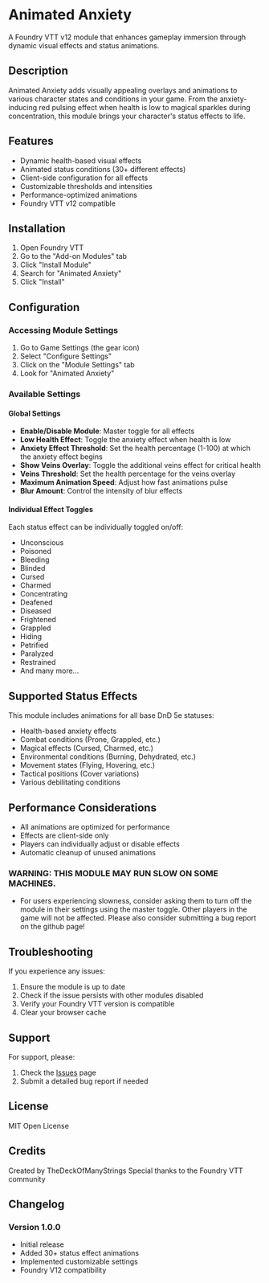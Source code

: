 # Animated Anxiety

A Foundry VTT v12 module that enhances gameplay immersion through dynamic visual effects and status animations.

## Description

Animated Anxiety adds visually appealing overlays and animations to various character states and conditions in your game. From the anxiety-inducing red pulsing effect when health is low to magical sparkles during concentration, this module brings your character's status effects to life.

## Features

- Dynamic health-based visual effects
- Animated status conditions (30+ different effects)
- Client-side configuration for all effects
- Customizable thresholds and intensities
- Performance-optimized animations
- Foundry VTT v12 compatible

## Installation

1. Open Foundry VTT
2. Go to the "Add-on Modules" tab
3. Click "Install Module"
4. Search for "Animated Anxiety"
5. Click "Install"

## Configuration

### Accessing Module Settings

1. Go to Game Settings (the gear icon)
2. Select "Configure Settings"
3. Click on the "Module Settings" tab
4. Look for "Animated Anxiety"

### Available Settings

#### Global Settings

- **Enable/Disable Module**: Master toggle for all effects
- **Low Health Effect**: Toggle the anxiety effect when health is low
- **Anxiety Effect Threshold**: Set the health percentage (1-100) at which the anxiety effect begins
- **Show Veins Overlay**: Toggle the additional veins effect for critical health
- **Veins Threshold**: Set the health percentage for the veins overlay
- **Maximum Animation Speed**: Adjust how fast animations pulse
- **Blur Amount**: Control the intensity of blur effects

#### Individual Effect Toggles

Each status effect can be individually toggled on/off:

- Unconscious
- Poisoned
- Bleeding
- Blinded
- Cursed
- Charmed
- Concentrating
- Deafened
- Diseased
- Frightened
- Grappled
- Hiding
- Petrified
- Paralyzed
- Restrained
- And many more...

## Supported Status Effects

This module includes animations for all base DnD 5e statuses:

- Health-based anxiety effects
- Combat conditions (Prone, Grappled, etc.)
- Magical effects (Cursed, Charmed, etc.)
- Environmental conditions (Burning, Dehydrated, etc.)
- Movement states (Flying, Hovering, etc.)
- Tactical positions (Cover variations)
- Various debilitating conditions

## Performance Considerations

- All animations are optimized for performance
- Effects are client-side only
- Players can individually adjust or disable effects
- Automatic cleanup of unused animations

### WARNING: THIS MODULE MAY RUN SLOW ON SOME MACHINES.

- For users experiencing slowness, consider asking them to turn off the module in their settings using the master toggle. Other players in the game will not be affected. Please also consider submitting a bug report on the github page!

## Troubleshooting

If you experience any issues:

1. Ensure the module is up to date
2. Check if the issue persists with other modules disabled
3. Verify your Foundry VTT version is compatible
4. Clear your browser cache

## Support

For support, please:

1. Check the [Issues](your-github-issues-link) page
2. Submit a detailed bug report if needed

## License

MIT Open License

## Credits

Created by TheDeckOfManyStrings
Special thanks to the Foundry VTT community

## Changelog

### Version 1.0.0

- Initial release
- Added 30+ status effect animations
- Implemented customizable settings
- Foundry V12 compatibility
